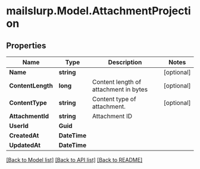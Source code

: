 # mailslurp.Model.AttachmentProjection
## Properties

Name | Type | Description | Notes
------------ | ------------- | ------------- | -------------
**Name** | **string** |  | [optional] 
**ContentLength** | **long** | Content length of attachment in bytes | [optional] 
**ContentType** | **string** | Content type of attachment. | [optional] 
**AttachmentId** | **string** | Attachment ID | 
**UserId** | **Guid** |  | 
**CreatedAt** | **DateTime** |  | 
**UpdatedAt** | **DateTime** |  | 

[[Back to Model list]](../README#documentation-for-models) [[Back to API list]](../README#documentation-for-api-endpoints) [[Back to README]](../README)

